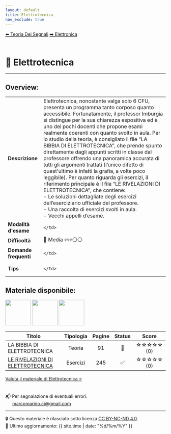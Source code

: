 ```yaml
---
layout: default
title: Elettrotecnica
nav_exclude: true
---
```


<div class="nav-buttons">
  <a href="/Bibbie/Teoria Dei Segnali/" class="nav-button left">⬅️ Teoria Dei Segnali</a>
  <a href="/Bibbie/Elettronica/" class="nav-button right">➡️ Elettronica</a>
</div>

<br>

<script>
  document.addEventListener('DOMContentLoaded', () => {
    const btn = document.getElementById('theme-toggle');
    const saved = localStorage.getItem('theme');
    if (saved) {
      jtd.setTheme(saved);
      if (btn) btn.textContent = saved === 'dark' ? '☀️' : '🌙';
    }
    if (btn) {
      btn.addEventListener('click', () => {
        const curr = jtd.getTheme();
        const next = curr === 'dark' ? 'light' : 'dark';
        jtd.setTheme(next);
        localStorage.setItem('theme', next);
        btn.textContent = next === 'dark' ? '☀️' : '🌙';
      });
    }
  });
</script>

# 📘 Elettrotecnica
---

## Overview:

<table>
  <tr>
    <td><strong>Descrizione</strong></td>
    <td>
      Elettrotecnica, nonostante valga solo 6 CFU, presenta un programma tanto corposo quanto accessibile. Fortunatamente, il professor Imburgia si distingue per        la sua chiarezza espositiva ed è uno dei pochi docenti che propone esami realmente coerenti con quanto svolto in aula. Per lo studio della teoria, è               consigliato il file “LA BIBBIA DI ELETTROTECNICA”, che prende spunto direttamente dagli appunti scritti in classe dal professore offrendo una panoramica           accurata di tutti gli argomenti trattati (l’unico difetto di quest'ultimo è infatti la grafia, a volte poco leggibile). Per quanto riguarda gli esercizi, il       riferimento principale è il file “LE RIVELAZIONI DI ELETTROTECNICA”, che contiene: <br>
      - Le soluzioni dettagliate degli esercizi dell’eserciziario ufficiale del professore. <br>
      - Una raccolta di esercizi svolti in aula. <br>
      - Vecchi appelli d’esame.
    </td>
  </tr>
  <tr>
    <td><strong>Modalità d'esame</strong></td>
    <td>
      
    </td>
  </tr>
  <tr>
    <td><strong>Difficoltà</strong></td>
    <td>🔸 Media 💀💀💀⚪⚪</td>
  </tr>
  <tr>
    <td><strong>Domande frequenti</strong></td>
    <td>
      
    </td>
  </tr>
  <tr>
    <td><strong>Tips</strong></td>
    <td>
      
    </td>
  </tr>
</table>

## Materiale disponibile:

<img src="{{ '/assets/images/CopertinaRAD.png' | relative_url }}" width="80">
<img src="{{ '/assets/images/CopertinaODD.png' | relative_url }}" width="80">
<img src="{{ '/assets/images/CopertinaSDD.png' | relative_url }}" width="80">

<table>
  <thead>
    <tr>
      <th style="width: 69%; text-align: center;">Titolo</th>
      <th style="width: 2%; text-align: center;">Tipologia</th>
      <th style="width: 2%; text-align: center;">Pagine</th>
      <th style="width: 2%; text-align: center;">Status</th>
      <th style="width: 25%; text-align: center;">Score</th>
    </tr>
  </thead>
  <tbody>
    <tr>
      <td>LA BIBBIA DI ELETTROTECNICA</td>
      <td style="text-align: center;">Teoria</td>
      <td style="text-align: center;">91</td>
      <td style="text-align: center;">🔄</td>
      <td style="text-align: center;">☆☆☆☆☆ (0)</td>
    </tr>
    <tr>
      <td>
        <a href="../Elettrotecnica/LE RIVELAZIONI DI ELETTROTECNICA.pdf" target="_blank">LE RIVELAZIONI DI ELETTROTECNICA</a>
      </td>
      <td style="text-align: center;">Esercizi</td>
      <td style="text-align: center;">245</td>
      <td style="text-align: center;">✅</td>
      <td style="text-align: center;">☆☆☆☆☆ (0)</td>
    </tr>
  </tbody>
</table>

<a href="https://forms.gle/FdiNix35fyMHXay76" target="_blank" rel="noopener noreferrer">
  Valuta il materiale di Elettrotecnica ⭐
</a> <br><br>

📬 Per segnalazione di eventuali errori:  
&emsp;&nbsp;&nbsp;[marcomarino.ci@gmail.com](mailto:marcomarino.ci@gmail.com)

---
🔒 Questo materiale è rilasciato sotto licenza [CC BY-NC-ND 4.0](https://creativecommons.org/licenses/by-nc-nd/4.0/).  
🔗 Ultimo aggiornamento: {{ site.time | date: "%d/%m/%Y" }}
